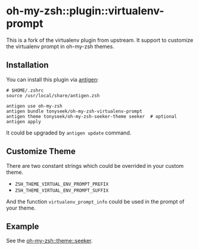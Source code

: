 oh-my-zsh::plugin::virtualenv-prompt
====================================

This is a fork of the virtualenv plugin from upstream. It support to customize
the virtualenv prompt in oh-my-zsh themes.

Installation
------------

You can install this plugin via [antigen](https://github.com/zsh-users/antigen):

    # $HOME/.zshrc
    source /usr/local/share/antigen.zsh

    antigen use oh-my-zsh
    antigen bundle tonyseek/oh-my-zsh-virtualenv-prompt
    antigen theme tonyseek/oh-my-zsh-seeker-theme seeker  # optional
    antigen apply

It could be upgraded by `antigen update` command.

Customize Theme
---------------

There are two constant strings which could be overrided in your custom theme.

- `ZSH_THEME_VIRTUAL_ENV_PROMPT_PREFIX`
- `ZSH_THEME_VIRTUAL_ENV_PROMPT_SUFFIX`

And the function `virtualenv_prompt_info` could be used in the prompt of your
theme.

Example
-------

See the [oh-my-zsh::theme::seeker](https://github.com/tonyseek/oh-my-zsh-seeker-theme).

